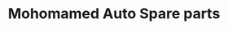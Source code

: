 ---
title: "Mohomamed Auto Spare parts"
url: /monrovia/mohomamed-auto-spare-parts/
shop: Elektronik
---
